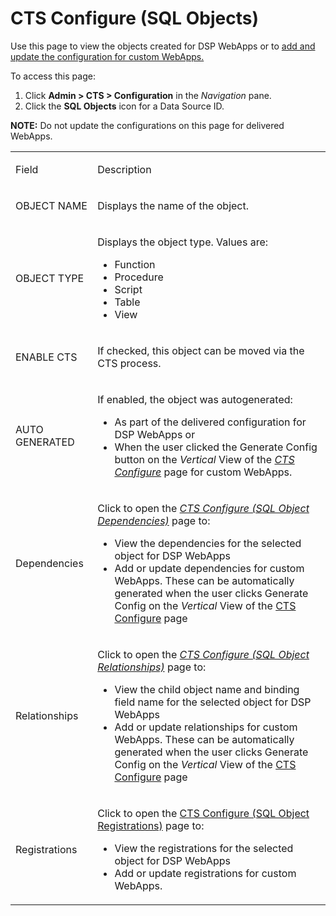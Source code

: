 # CTS Configure (SQL Objects)

<div class="use">

Use this page to view the objects created for DSP WebApps or to [add and
update the configuration for custom
WebApps.](../Use_Cases/Set%20a%20Baseline%20CTS%20Configuration%20for%20a%20Custom%20WebApp.htm)

</div>

To access this page:

1.  Click **Admin \> CTS \> Configuration** in the *Navigation* pane.
2.  Click the **SQL Objects** icon for a Data Source ID.

**NOTE:** Do not update the configurations on this page for delivered
WebApps.

<table>
<tbody>
<tr class="odd">
<td><p>Field</p></td>
<td><p>Description</p></td>
</tr>
<tr class="even">
<td><p>OBJECT NAME</p></td>
<td><p>Displays the name of the object.</p></td>
</tr>
<tr class="odd">
<td><p>OBJECT TYPE</p></td>
<td><p>Displays the object type. Values are:</p>
<ul>
<li>Function</li>
<li>Procedure</li>
<li>Script</li>
<li>Table</li>
<li>View</li>
</ul></td>
</tr>
<tr class="even">
<td><p>ENABLE CTS</p></td>
<td><p>If checked, this object can be moved via the CTS process.</p></td>
</tr>
<tr class="odd">
<td><p>AUTO GENERATED</p></td>
<td><p>If enabled, the object was autogenerated:</p>
<ul>
<li>As part of the delivered configuration for DSP WebApps or</li>
<li>When the user clicked the Generate Config button on the <em>Vertical</em> View of the <em><a href="CTS%20Configure%20H.htm">CTS Configure</a></em> page for custom WebApps.</li>
</ul></td>
</tr>
<tr class="even">
<td><p>Dependencies</p></td>
<td><p>Click to open the <em><a href="CTS%20Configure%20SQL%20Object%20Dependencies.htm">CTS Configure (SQL Object Dependencies)</a></em> page to:</p>
<ul>
<li>View the dependencies for the selected object for DSP WebApps</li>
<li>Add or update dependencies for custom WebApps. These can be automatically generated when the user clicks Generate Config on the <em>Vertical</em> View of the <a href="CTS%20Configure%20H.htm">CTS Configure</a> page</li>
</ul></td>
</tr>
<tr class="odd">
<td><p>Relationships</p></td>
<td><p>Click to open the <em><a href="CTS%20Configure%20SQL%20Object%20Relationships.htm">CTS Configure (SQL Object Relationships)</a></em> page to:</p>
<ul>
<li>View the child object name and binding field name for the selected object for DSP WebApps</li>
<li>Add or update relationships for custom WebApps. These can be automatically generated when the user clicks Generate Config on the <em>Vertical</em> View of the <a href="CTS%20Configure%20H.htm">CTS Configure</a> page</li>
</ul></td>
</tr>
<tr class="even">
<td><p>Registrations</p></td>
<td><p>Click to open the <a href="CTS%20Configure%20SQL%20Object%20Registrations.htm">CTS Configure (SQL Object Registrations)</a> page to:</p>
<ul>
<li>View the registrations for the selected object for DSP WebApps</li>
<li>Add or update registrations for custom WebApps.</li>
</ul></td>
</tr>
</tbody>
</table>
